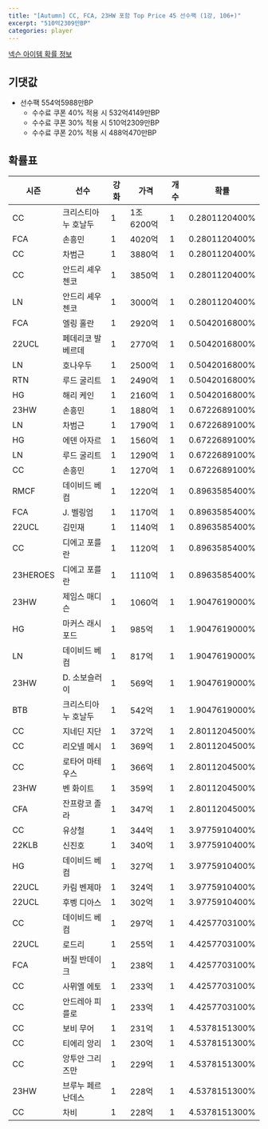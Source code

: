 ```yaml
---
title: "[Autumn] CC, FCA, 23HW 포함 Top Price 45 선수팩 (1강, 106+)"
excerpt: "510억2309만BP"
categories: player
---
```

[넥슨 아이템 확률 정보](http://iteminfo.nexon.com/probability/fco?sn=7691)

## 기댓값
- 선수팩 554억5988만BP
  - 수수료 쿠폰 40% 적용 시 532억4149만BP
  - 수수료 쿠폰 30% 적용 시 510억2309만BP
  - 수수료 쿠폰 20% 적용 시 488억470만BP


## 확률표

|시즌|선수|강화|가격|개수|확률|
|---|---|---|---|---|---|
|CC|크리스티아누 호날두|1|1조6200억|1|0.2801120400%|
|FCA|손흥민|1|4020억|1|0.2801120400%|
|CC|차범근|1|3880억|1|0.2801120400%|
|CC|안드리 셰우첸코|1|3850억|1|0.2801120400%|
|LN|안드리 셰우첸코|1|3000억|1|0.2801120400%|
|FCA|엘링 홀란|1|2920억|1|0.5042016800%|
|22UCL|페데리코 발베르데|1|2770억|1|0.5042016800%|
|LN|호나우두|1|2500억|1|0.5042016800%|
|RTN|루드 굴리트|1|2490억|1|0.5042016800%|
|HG|해리 케인|1|2160억|1|0.5042016800%|
|23HW|손흥민|1|1880억|1|0.6722689100%|
|LN|차범근|1|1790억|1|0.6722689100%|
|HG|에덴 아자르|1|1560억|1|0.6722689100%|
|LN|루드 굴리트|1|1290억|1|0.6722689100%|
|CC|손흥민|1|1270억|1|0.6722689100%|
|RMCF|데이비드 베컴|1|1220억|1|0.8963585400%|
|FCA|J. 벨링엄|1|1170억|1|0.8963585400%|
|22UCL|김민재|1|1140억|1|0.8963585400%|
|CC|디에고 포를란|1|1120억|1|0.8963585400%|
|23HEROES|디에고 포를란|1|1110억|1|0.8963585400%|
|23HW|제임스 매디슨|1|1060억|1|1.9047619000%|
|HG|마커스 래시포드|1|985억|1|1.9047619000%|
|LN|데이비드 베컴|1|817억|1|1.9047619000%|
|23HW|D. 소보슬러이|1|569억|1|1.9047619000%|
|BTB|크리스티아누 호날두|1|542억|1|1.9047619000%|
|CC|지네딘 지단|1|372억|1|2.8011204500%|
|CC|리오넬 메시|1|369억|1|2.8011204500%|
|CC|로타어 마테우스|1|366억|1|2.8011204500%|
|23HW|벤 화이트|1|359억|1|2.8011204500%|
|CFA|잔프랑코 졸라|1|347억|1|2.8011204500%|
|CC|유상철|1|344억|1|3.9775910400%|
|22KLB|신진호|1|340억|1|3.9775910400%|
|HG|데이비드 베컴|1|327억|1|3.9775910400%|
|22UCL|카림 벤제마|1|324억|1|3.9775910400%|
|22UCL|후벵 디아스|1|302억|1|3.9775910400%|
|CC|데이비드 베컴|1|297억|1|4.4257703100%|
|22UCL|로드리|1|255억|1|4.4257703100%|
|FCA|버질 반데이크|1|238억|1|4.4257703100%|
|CC|사뮈엘 에토|1|233억|1|4.4257703100%|
|CC|안드레아 피를로|1|233억|1|4.4257703100%|
|CC|보비 무어|1|231억|1|4.5378151300%|
|CC|티에리 앙리|1|230억|1|4.5378151300%|
|CC|앙투안 그리즈만|1|229억|1|4.5378151300%|
|23HW|브루누 페르난데스|1|228억|1|4.5378151300%|
|CC|차비|1|228억|1|4.5378151300%|
